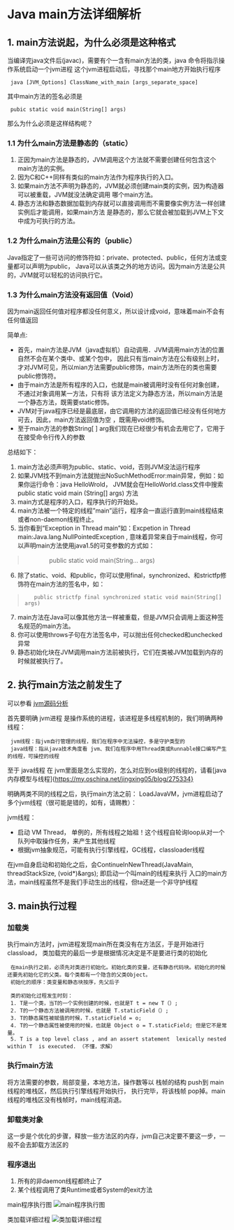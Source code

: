 #  Java main方法详细解析

## 1. main方法说起，为什么必须是这种格式
当编译完java文件后(javac)，需要有个一含有main方法的类，java 命令将指示操作系统启动一个jvm进程
这个jvm进程启动后，寻找那个main地方开始执行程序

     java [JVM_Options] ClassName_with_main [args_separate_space]
     
其中main方法的签名必须是 

     pubic static void main(String[] args)
     
那么为什么必须是这样结构呢？

### 1.1 为什么main方法是静态的（static）
1. 正因为main方法是静态的，JVM调用这个方法就不需要创建任何包含这个main方法的实例。
2. 因为C和C++同样有类似的main方法作为程序执行的入口。
3. 如果main方法不声明为静态的，JVM就必须创建main类的实例，因为构造器可以被重载，JVM就没法确定调用
哪个main方法。
4. 静态方法和静态数据加载到内存就可以直接调用而不需要像实例方法一样创建实例后才能调用，如果main方法
是静态的，那么它就会被加载到JVM上下文中成为可执行的方法。

### 1.2 为什么main方法是公有的（public）
Java指定了一些可访问的修饰符如：private、protected、public，任何方法或变量都可以声明为public，
Java可以从该类之外的地方访问。因为main方法是公共的，JVM就可以轻松的访问执行它。
### 1.3 为什么main方法没有返回值（Void）
因为main返回任何值对程序都没任何意义，所以设计成void，意味着main不会有任何值返回

简单点:
* 首先，main方法是JVM（java虚拟机）自动调用．JVM调用main方法的位置自然不会在某个类中、或某个包中，
因此只有当main方法在公有级别上时，才对JVM可见，所以mian方法需要public修饰，main方法所在的类也需要
public修饰符。
* 由于main方法是所有程序的入口，也就是main被调用时没有任何对象创建，不通过对象调用某一方法，只有将
该方法定义为静态方法，所以main方法是一个静态方法，既需要static修饰。
* JVM对于java程序已经是最底层，由它调用的方法的返回值已经没有任何地方可去，因此，main方法返回值为空
，既需用void修饰。
* 至于main方法的参数String[ ] arg我们现在已经很少有机会去用它了，它用于在接受命令行传入的参数

总结如下：

1. main方法必须声明为public、static、void，否则JVM没法运行程序
2. 如果JVM找不到main方法就抛出NoSuchMethodError:main异常，例如：如果你运行命令：java HelloWrold，
JVM就会在HelloWorld.class文件中搜索public static void main (String[] args) 方法
3. main方式是程序的入口，程序执行的开始处。
4. main方法被一个特定的线程”main”运行，程序会一直运行直到main线程结束或者non-daemon线程终止。
5. 当你看到“Exception in Thread main”如：Excpetion in Thread main:Java.lang.NullPointedException ,
意味着异常来自于main线程，你可以声明main方法使用java1.5的可变参数的方式如：
     
>　　　　public static void main(String... args)

6. 除了static、void、和public，你可以使用final，synchronized、和strictfp修饰符在main方法的签名中，如：
     
>        public strictfp final synchronized static void main(String[] args)

7. main方法在Java可以像其他方法一样被重载，但是JVM只会调用上面这种签名规范的main方法。
8. 你可以使用throws子句在方法签名中，可以抛出任何checked和unchecked异常
9. 静态初始化块在JVM调用main方法前被执行，它们在类被JVM加载到内存的时候就被执行了。

## 2. 执行main方法之前发生了

可以参看 [jvm源码分析](http://www.blogjava.net/sslaowan/archive/2012/04/26/376701.html)

首先要明确 jvm进程 是操作系统的进程，该进程是多线程机制的，我们明确两种线程：
     
     jvm线程：指jvm自行管理的线程，我们在程序中无法操控，多是守护类型的
     java线程：指从java技术角度看 jvm、我们在程序中用Thread类或Runnable接口编写产生的线程，可操控的线程

至于 java线程 在 jvm里面是怎么实现的，怎么对应到os级别的线程的，请看[java内存模型与线程]{https://my.oschina.net/jingxing05/blog/275334}

明确两类不同的线程之后，执行main方法之前： LoadJavaVM，jvm进程启动了多个jvm线程（很可能是错的，如有，请赐教）：

jvm线程：
* 启动 VM Thread， 单例的，所有线程之始祖！这个线程自轮询loop从对一个队列中取操作任务，来产生其他线程
* 根据jvm抽象规范，可能有执行引擎线程，GC线程，classloader线程

在jvm自身启动和初始化之后，会ContinueInNewThread(JavaMain, threadStackSize, (void*)&args);
即启动一个叫main的线程来执行  入口的main方法，main线程虽然不是我们手动生出的线程，但ta还是一个非守护线程

## 3. main执行过程
### 加载类
执行main方法时，jvm进程发现main所在类没有在方法区，于是开始进行classload，
类加载完的最后一步是根据情况决定是不是要进行类的初始化
     
     在main执行之前，必须先对类进行初始化。初始化类的变量，还有静态代码块。初始化的时候还要先初始化它的父类。每个类都有一个隐含的父类Object。  
     初始化的顺序：类变量和静态块按序，先父后子
     
     类的初始化过程发生时刻： 
     1. T是一个类，当T的一个实例创建的时候，也就是T t = new T（）; 
     2. T的一个静态方法被调用的时候，也就是 T.staticField（）; 
     3. T的静态属性被赋值的时候，T.staticField = o; 
     4. T的一个静态属性被使用的时候，也就是 Object o = T.staticField; 但是它不是常量。 
     5. T is a top level class , and an assert statement  lexically nested within T  is executed. （不懂，求解） 

### 执行main方法
将方法需要的参数，局部变量，本地方法，操作数等以 栈帧的结构 push到 main线程的堆栈区，然后执行引擎线程开始执行，
执行完毕，将该栈帧 pop掉。main线程的堆栈区没有栈帧时，main线程消退。

### 卸载类对象
这一步是个优化的步骤，释放一些方法区的内存，jvm自己决定要不要这一步，一般不会去卸载方法区的
### 程序退出
1. 所有的非daemon线程都终止了 
2. 某个线程调用了类Runtime或者System的exit方法

main程序执行图
![main程序执行图](file://./pic/2_1.jpg)

类加载详细过程
![类加载详细过程](file://./pic/2_2.jpg)

